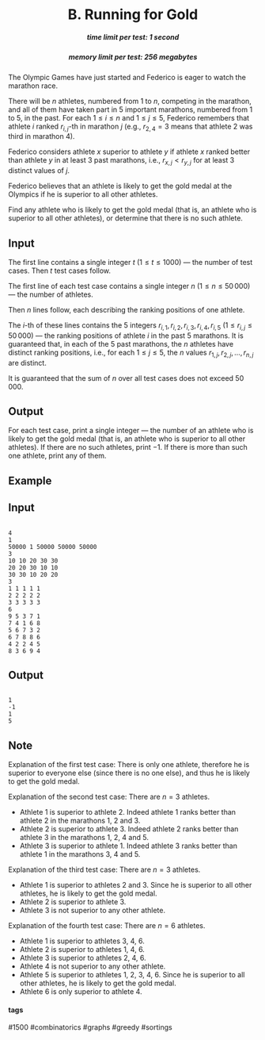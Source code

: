<h1 style='text-align: center;'> B. Running for Gold</h1>

<h5 style='text-align: center;'>time limit per test: 1 second</h5>
<h5 style='text-align: center;'>memory limit per test: 256 megabytes</h5>

The Olympic Games have just started and Federico is eager to watch the marathon race.

There will be $n$ athletes, numbered from $1$ to $n$, competing in the marathon, and all of them have taken part in $5$ important marathons, numbered from $1$ to $5$, in the past. For each $1\le i\le n$ and $1\le j\le 5$, Federico remembers that athlete $i$ ranked $r_{i,j}$-th in marathon $j$ (e.g., $r_{2,4}=3$ means that athlete $2$ was third in marathon $4$).

Federico considers athlete $x$ superior to athlete $y$ if athlete $x$ ranked better than athlete $y$ in at least $3$ past marathons, i.e., $r_{x,j}<r_{y,j}$ for at least $3$ distinct values of $j$.

Federico believes that an athlete is likely to get the gold medal at the Olympics if he is superior to all other athletes.

Find any athlete who is likely to get the gold medal (that is, an athlete who is superior to all other athletes), or determine that there is no such athlete.

## Input

The first line contains a single integer $t$ ($1 \le t \le 1000$) — the number of test cases. Then $t$ test cases follow.

The first line of each test case contains a single integer $n$ ($1\le n\le 50\,000$) — the number of athletes.

Then $n$ lines follow, each describing the ranking positions of one athlete.

The $i$-th of these lines contains the $5$ integers $r_{i,1},\,r_{i,2},\,r_{i,3},\,r_{i,4},\, r_{i,5}$ ($1\le r_{i,j}\le 50\,000$) — the ranking positions of athlete $i$ in the past $5$ marathons. It is guaranteed that, in each of the $5$ past marathons, the $n$ athletes have distinct ranking positions, i.e., for each $1\le j\le 5$, the $n$ values $r_{1,j},\, r_{2, j},\, \dots,\, r_{n, j}$ are distinct.

It is guaranteed that the sum of $n$ over all test cases does not exceed $50\,000$.

## Output

For each test case, print a single integer — the number of an athlete who is likely to get the gold medal (that is, an athlete who is superior to all other athletes). If there are no such athletes, print $-1$. If there is more than such one athlete, print any of them.

## Example

## Input


```

4
1
50000 1 50000 50000 50000
3
10 10 20 30 30
20 20 30 10 10
30 30 10 20 20
3
1 1 1 1 1
2 2 2 2 2
3 3 3 3 3
6
9 5 3 7 1
7 4 1 6 8
5 6 7 3 2
6 7 8 8 6
4 2 2 4 5
8 3 6 9 4

```
## Output


```

1
-1
1
5

```
## Note

Explanation of the first test case: There is only one athlete, therefore he is superior to everyone else (since there is no one else), and thus he is likely to get the gold medal.

Explanation of the second test case: There are $n=3$ athletes. 

* Athlete $1$ is superior to athlete $2$. Indeed athlete $1$ ranks better than athlete $2$ in the marathons $1$, $2$ and $3$.
* Athlete $2$ is superior to athlete $3$. Indeed athlete $2$ ranks better than athlete $3$ in the marathons $1$, $2$, $4$ and $5$.
* Athlete $3$ is superior to athlete $1$. Indeed athlete $3$ ranks better than athlete $1$ in the marathons $3$, $4$ and $5$.

Explanation of the third test case: There are $n=3$ athletes. 

* Athlete $1$ is superior to athletes $2$ and $3$. Since he is superior to all other athletes, he is likely to get the gold medal.
* Athlete $2$ is superior to athlete $3$.
* Athlete $3$ is not superior to any other athlete.

Explanation of the fourth test case: There are $n=6$ athletes. 

* Athlete $1$ is superior to athletes $3$, $4$, $6$.
* Athlete $2$ is superior to athletes $1$, $4$, $6$.
* Athlete $3$ is superior to athletes $2$, $4$, $6$.
* Athlete $4$ is not superior to any other athlete.
* Athlete $5$ is superior to athletes $1$, $2$, $3$, $4$, $6$. Since he is superior to all other athletes, he is likely to get the gold medal.
* Athlete $6$ is only superior to athlete $4$.


#### tags 

#1500 #combinatorics #graphs #greedy #sortings 